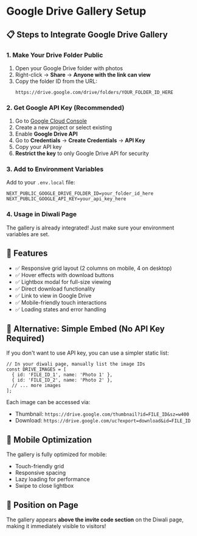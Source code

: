 # Google Drive Gallery Setup

## 📋 Steps to Integrate Google Drive Gallery

### 1. Make Your Drive Folder Public

1. Open your Google Drive folder with photos
2. Right-click → **Share** → **Anyone with the link can view**
3. Copy the folder ID from the URL:
   ```
   https://drive.google.com/drive/folders/YOUR_FOLDER_ID_HERE
   ```

### 2. Get Google API Key (Recommended)

1. Go to [Google Cloud Console](https://console.cloud.google.com/)
2. Create a new project or select existing
3. Enable **Google Drive API**
4. Go to **Credentials** → **Create Credentials** → **API Key**
5. Copy your API key
6. **Restrict the key** to only Google Drive API for security

### 3. Add to Environment Variables

Add to your `.env.local` file:

```env
NEXT_PUBLIC_GOOGLE_DRIVE_FOLDER_ID=your_folder_id_here
NEXT_PUBLIC_GOOGLE_API_KEY=your_api_key_here
```

### 4. Usage in Diwali Page

The gallery is already integrated! Just make sure your environment variables are set.

## 🎨 Features

- ✅ Responsive grid layout (2 columns on mobile, 4 on desktop)
- ✅ Hover effects with download buttons
- ✅ Lightbox modal for full-size viewing
- ✅ Direct download functionality
- ✅ Link to view in Google Drive
- ✅ Mobile-friendly touch interactions
- ✅ Loading states and error handling

## 🔐 Alternative: Simple Embed (No API Key Required)

If you don't want to use API key, you can use a simpler static list:

```tsx
// In your diwali page, manually list the image IDs
const DRIVE_IMAGES = [
  { id: 'FILE_ID_1', name: 'Photo 1' },
  { id: 'FILE_ID_2', name: 'Photo 2' },
  // ... more images
];
```

Each image can be accessed via:
- Thumbnail: `https://drive.google.com/thumbnail?id=FILE_ID&sz=w400`
- Download: `https://drive.google.com/uc?export=download&id=FILE_ID`

## 📱 Mobile Optimization

The gallery is fully optimized for mobile:
- Touch-friendly grid
- Responsive spacing
- Lazy loading for performance
- Swipe to close lightbox

## 🎯 Position on Page

The gallery appears **above the invite code section** on the Diwali page, making it immediately visible to visitors!